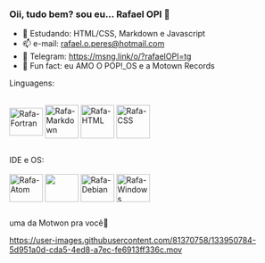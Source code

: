 ### Oii, tudo bem? sou eu... Rafael OPI 👋

- 🌱 Estudando: HTML/CSS, Markdown e Javascript 
- 📫 e-mail: rafael.o.peres@hotmail.com
- 📩 Telegram: https://msng.link/o/?rafaelOPI=tg
- 🌟 Fun fact: eu AMO O POP!_OS e a Motown Records



Linguagens:
<div style="display: inline_block"><br>
  <img align="center" alt="Rafa-Fortran" height="50" width="60" src="https://upload.wikimedia.org/wikipedia/commons/b/b8/Fortran_logo.svg"> 
  <img align="center" alt="Rafa-Markdown" heigth="50" width="60" src="https://cdn.jsdelivr.net/gh/devicons/devicon/icons/markdown/markdown-original.svg">
  <img align="center" alt="Rafa-HTML" height="60" width"70" src="https://cdn.jsdelivr.net/gh/devicons/devicon/icons/html5/html5-original-wordmark.svg">
  <img align="center" alt="Rafa-CSS" heigt="50" width="60" src="https://cdn.jsdelivr.net/gh/devicons/devicon/icons/css3/css3-original-wordmark.svg">
</div>
  
  ##
</div>
IDE e OS:
<div style="display: inline_block"><br>
  <img align="center" alt="Rafa-Atom" height="50" width="60" src="https://cdn.jsdelivr.net/gh/devicons/devicon/icons/atom/atom-original.svg">
  <img align="center" alt"Rafa-Visual" height="50" width="60" src="https://cdn.jsdelivr.net/gh/devicons/devicon/icons/vscode/vscode-original.svg">
  <img align="center" alt="Rafa-Debian" height="50" width="60" src="https://cdn.jsdelivr.net/gh/devicons/devicon/icons/debian/debian-original-wordmark.svg">
  <img align="center" alt="Rafa-Windows" height="50" width="60" src="https://cdn.jsdelivr.net/gh/devicons/devicon/icons/windows8/windows8-original.svg">
  </div>
 
 
  ##
uma da Motwon pra você📩

https://user-images.githubusercontent.com/81370758/133950784-5d951a0d-cda5-4ed8-a7ec-fe6913ff336c.mov



